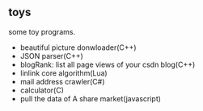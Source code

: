 toys
------------
some toy programs.
+ beautiful picture donwloader(C++)
+ JSON parser(C++)
+ blogRank: list all page views of your csdn blog(C++)
+ linlink core algorithm(Lua)
+ mail address crawler(C#)
+ calculator(C)
+ pull the data of A share market(javascript)